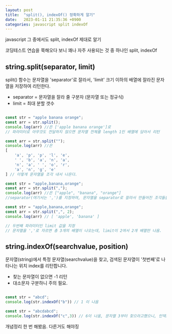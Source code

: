 ```yaml
---
layout: post
title:  "split(), indexOf() 정확하게 알기"
date:   2023-01-11 21:35:36 +0900
categories: javascript split indexOf
---
```

javascript 그 중에서도 split, indexOf 제대로 알기

코딩테스트 연습을 쭉해오다 보니 꽤나 자주 사용되는 것 중 하나인 split, indexOf

## string.split(separator, limit)
split() 함수는 문자열을 'separator'로 잘라서, 'limit' 크기 이하의 배열에 잘라진 문자열을 저장하여 리턴한다.
- separator = 문자열을 잘라 줄 구분자 (문자열 또는 정규식)
- limit = 최대 분할 갯수

```javascript

const str = "apple banana orange";
const arr = str.split();
console.log(arr) //은 ['apple banana orange']로
// 파라미터로 아무것도 전달하지 않으면 문자열 전체를 length 1인 배열에 담아서 리턴

const arr = str.split("");
console.log(arr) //은 
[
    'a', 'p', 'p', 'l', 'e',
    ' ', 'b', 'a', 'n', 'a',
    'n', 'a', ' ', 'o', 'r',
    'a', 'n', 'g', 'e'
] // 이렇게 문자열을 조각 내서 나온다.

const str = "apple,banana,orange";
const arr = str.split(",");
console.log(arr) //은 ["apple", "banana", "orange"]
//separator(여기서는 ',')를 지정하여, 문자열을 separator로 잘라서 만들어진 조각들을 배열에 담아서 리턴.

const str = "apple,banana,orange";
const arr = str.split(",", 2);
console.log(arr) //	[ 'apple', 'banana' ]

// 두번째 파라미터인 limit 값을 지정
// 문자열을 ','로 자르면 총 3개의 배열이 나오는데, limit이 2여서 2개 배열만 나옴.

```

## string.indexOf(searchvalue, position)
문자열(string)에서 특정 문자열(searchvalue)을 찾고, 검색된 문자열이 '첫번째'로 나타나는 위치 index를 리턴합니다.
- 찾는 문자열이 없으면 -1 리턴
- 대소문자 구분하니 주의 필요.

```javascript

const str = "abcd";
console.log(str.indexOf("b")) // 1 이 나옴

const str = "abcdabcd";
console.log(str.indexOf("c",3)) // 6이 나옴, 문자열 3부터 찾으라고했으니, 인덱스 2에 있어도 안찾음

```

개념정리 한 번 해봤음. 다른거도 해야징